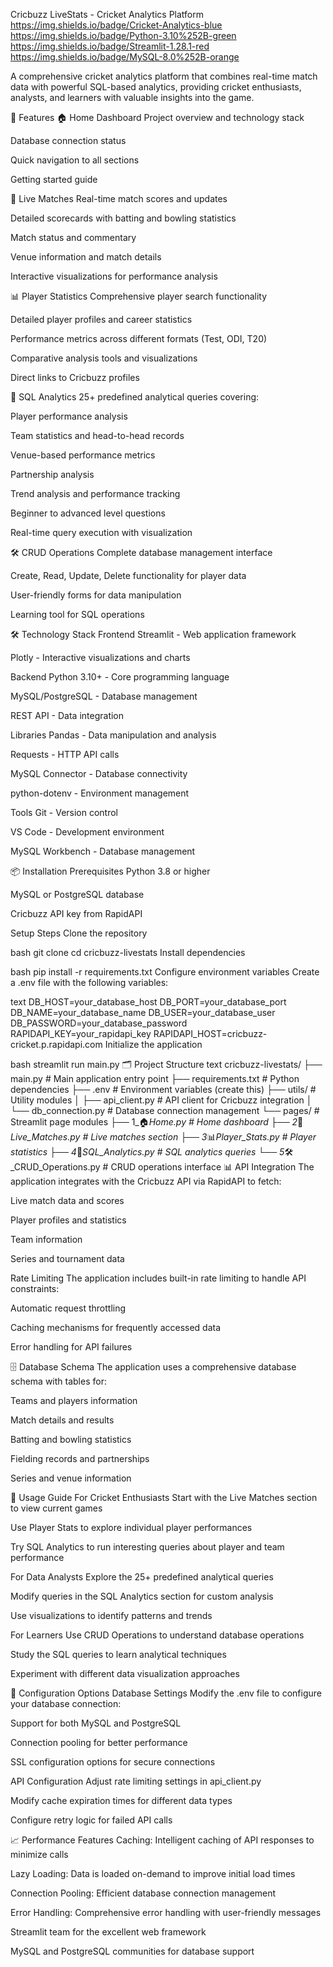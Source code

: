 Cricbuzz LiveStats - Cricket Analytics Platform
https://img.shields.io/badge/Cricket-Analytics-blue
https://img.shields.io/badge/Python-3.10%252B-green
https://img.shields.io/badge/Streamlit-1.28.1-red
https://img.shields.io/badge/MySQL-8.0%252B-orange

A comprehensive cricket analytics platform that combines real-time match data with powerful SQL-based analytics, providing cricket enthusiasts, analysts, and learners with valuable insights into the game.

🚀 Features
🏠 Home Dashboard
Project overview and technology stack

Database connection status

Quick navigation to all sections

Getting started guide

🏏 Live Matches
Real-time match scores and updates

Detailed scorecards with batting and bowling statistics

Match status and commentary

Venue information and match details

Interactive visualizations for performance analysis

📊 Player Statistics
Comprehensive player search functionality

Detailed player profiles and career statistics

Performance metrics across different formats (Test, ODI, T20)

Comparative analysis tools and visualizations

Direct links to Cricbuzz profiles

🧮 SQL Analytics
25+ predefined analytical queries covering:

Player performance analysis

Team statistics and head-to-head records

Venue-based performance metrics

Partnership analysis

Trend analysis and performance tracking

Beginner to advanced level questions

Real-time query execution with visualization

🛠️ CRUD Operations
Complete database management interface

Create, Read, Update, Delete functionality for player data

User-friendly forms for data manipulation

Learning tool for SQL operations

🛠️ Technology Stack
Frontend
Streamlit - Web application framework

Plotly - Interactive visualizations and charts

Backend
Python 3.10+ - Core programming language

MySQL/PostgreSQL - Database management

REST API - Data integration

Libraries
Pandas - Data manipulation and analysis

Requests - HTTP API calls

MySQL Connector - Database connectivity

python-dotenv - Environment management

Tools
Git - Version control

VS Code - Development environment

MySQL Workbench - Database management

📦 Installation
Prerequisites
Python 3.8 or higher

MySQL or PostgreSQL database

Cricbuzz API key from RapidAPI

Setup Steps
Clone the repository

bash
git clone <repository-url>
cd cricbuzz-livestats
Install dependencies

bash
pip install -r requirements.txt
Configure environment variables
Create a .env file with the following variables:

text
DB_HOST=your_database_host
DB_PORT=your_database_port
DB_NAME=your_database_name
DB_USER=your_database_user
DB_PASSWORD=your_database_password
RAPIDAPI_KEY=your_rapidapi_key
RAPIDAPI_HOST=cricbuzz-cricket.p.rapidapi.com
Initialize the application

bash
streamlit run main.py
🗂️ Project Structure
text
cricbuzz-livestats/
├── main.py                 # Main application entry point
├── requirements.txt        # Python dependencies
├── .env                   # Environment variables (create this)
├── utils/                 # Utility modules
│   ├── api_client.py      # API client for Cricbuzz integration
│   └── db_connection.py   # Database connection management
└── pages/                 # Streamlit page modules
    ├── 1_🏠_Home.py              # Home dashboard
    ├── 2_🏏_Live_Matches.py      # Live matches section
    ├── 3_📊_Player_Stats.py      # Player statistics
    ├── 4_🧮_SQL_Analytics.py     # SQL analytics queries
    └── 5_🛠️_CRUD_Operations.py   # CRUD operations interface
📊 API Integration
The application integrates with the Cricbuzz API via RapidAPI to fetch:

Live match data and scores

Player profiles and statistics

Team information

Series and tournament data

Rate Limiting
The application includes built-in rate limiting to handle API constraints:

Automatic request throttling

Caching mechanisms for frequently accessed data

Error handling for API failures

🗄️ Database Schema
The application uses a comprehensive database schema with tables for:

Teams and players information

Match details and results

Batting and bowling statistics

Fielding records and partnerships

Series and venue information

🎯 Usage Guide
For Cricket Enthusiasts
Start with the Live Matches section to view current games

Use Player Stats to explore individual player performances

Try SQL Analytics to run interesting queries about player and team performance

For Data Analysts
Explore the 25+ predefined analytical queries

Modify queries in the SQL Analytics section for custom analysis

Use visualizations to identify patterns and trends

For Learners
Use CRUD Operations to understand database operations

Study the SQL queries to learn analytical techniques

Experiment with different data visualization approaches

🔧 Configuration Options
Database Settings
Modify the .env file to configure your database connection:

Support for both MySQL and PostgreSQL

Connection pooling for better performance

SSL configuration options for secure connections

API Configuration
Adjust rate limiting settings in api_client.py

Modify cache expiration times for different data types

Configure retry logic for failed API calls

📈 Performance Features
Caching: Intelligent caching of API responses to minimize calls

Lazy Loading: Data is loaded on-demand to improve initial load times

Connection Pooling: Efficient database connection management

Error Handling: Comprehensive error handling with user-friendly messages

Streamlit team for the excellent web framework

MySQL and PostgreSQL communities for database support
